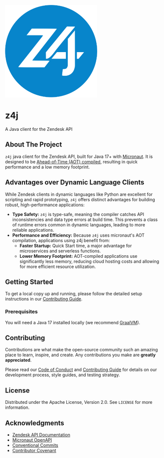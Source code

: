 <img src="src/main/docs/z4j.svg" width="300" alt="z4j logo">

# z4j

A Java client for the Zendesk API

## About The Project

`z4j` java client for the Zendesk API, built for Java 17+ with [Micronaut](https://micronaut.io/). It is designed to be [Ahead-of-Time (AOT) compiled](https://en.wikipedia.org/wiki/Ahead-of-time_compilation), resulting in quick performance and a low memory footprint.

## Advantages over Dynamic Language Clients

While Zendesk clients in dynamic languages like Python are excellent for scripting and rapid prototyping, `z4j` offers distinct advantages for building robust, high-performance applications:

*   **Type Safety:** `z4j` is type-safe, meaning the compiler catches API inconsistencies and data type errors at build time. This prevents a class of runtime errors common in dynamic languages, leading to more reliable applications.
*   **Performance and Efficiency:** Because `z4j` uses micronaut's AOT compilation, applications using z4j benefit from:
    *   **Faster Startup:** Quick Start time, a major advantage for microservices and serverless functions.
    *   **Lower Memory Footprint:** AOT-compiled applications use significantly less memory, reducing cloud hosting costs and allowing for more efficient resource utilization.

## Getting Started

To get a local copy up and running, please follow the detailed setup instructions in our 
[Contributing Guide](CONTRIBUTING.md#set-up-your-machine).

### Prerequisites

You will need a Java 17 installed locally (we recommend [GraalVM](https://www.graalvm.org/downloads/)).


## Contributing

Contributions are what make the open-source community such an amazing place to learn, inspire, and create. Any 
contributions you make are **greatly appreciated**.

Please read our [Code of Conduct](CODE_OF_CONDUCT.md) and [Contributing Guide](CONTRIBUTING.md) for details on our development process, style guides, and testing strategy.

## License

Distributed under the Apache License, Version 2.0. See `LICENSE` for more information.

## Acknowledgments
*   [Zendesk API Documentation](https://developer.zendesk.com/api-reference/)
*   [Micronaut OpenAPI](https://micronaut-projects.github.io/micronaut-openapi/latest/guide/)
*   [Conventional Commits](https://www.conventionalcommits.org/)
*   [Contributor Covenant](https://www.contributor-covenant.org/)

